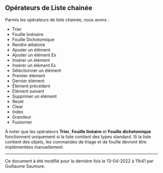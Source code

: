 ## Opérateurs de Liste chainée ##

Parmis les opérateurs de liste chainée, nous avons :

- Trier
- Fouille linénaire
- Fouille Dichotomique
- Rendre aléatoire
- Ajouter un élément
- Ajouter un élément Ex
- Insérer un élément
- Insérer un élément Ex
- Sélectionner un élément
- Premier élément
- Dernier élément
- Élément précédent
- Élément suivant
- Supprimer un élément
- Reset
- Clear
- Index
- Grandeur
- Fusionner

À noter que les opérateurs **Trier**, **Fouille linéaire** et **Fouille dichotomique** fonctionnent uniquement si la liste contient des types standard. Si la liste contient des objets, les commandes de triage et de fouille devront être implémentées manuellement.

---

Ce document à été modifié pour la dernière fois le 13-04-2022 à 11h41 par Guillaume Saumure. 














